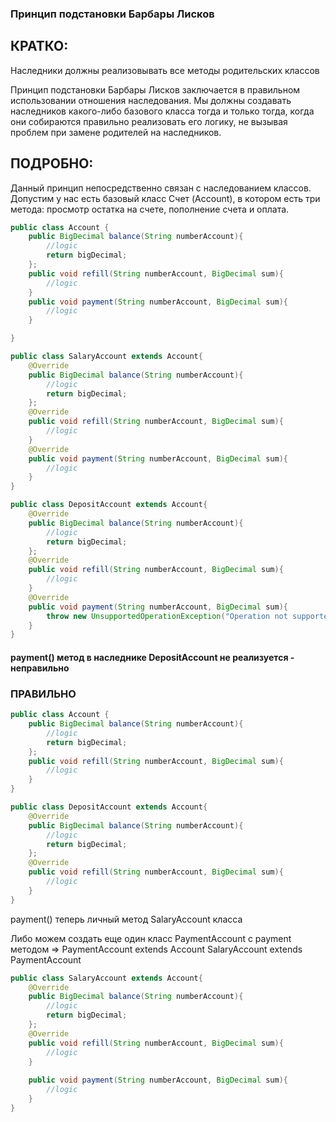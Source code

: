 ### Принцип подстановки Барбары Лисков

## КРАТКО:
Наследники должны реализовывать все методы родительских классов

Принцип подстановки Барбары Лисков заключается в правильном использовании отношения наследования. Мы должны создавать наследников какого-либо базового класса тогда и только тогда, когда они собираются правильно реализовать его логику, не вызывая проблем при замене родителей на наследников.

## ПОДРОБНО:
Данный принцип непосредственно связан с наследованием классов. Допустим у нас есть базовый класс Счет (Account), в котором есть три метода: просмотр остатка на счете, пополнение счета и оплата.

```java
public class Account {
    public BigDecimal balance(String numberAccount){
        //logic
        return bigDecimal;
    };
    public void refill(String numberAccount, BigDecimal sum){
        //logic
    }
    public void payment(String numberAccount, BigDecimal sum){
        //logic
    }

}
```

```java
public class SalaryAccount extends Account{
    @Override
    public BigDecimal balance(String numberAccount){
        //logic
        return bigDecimal;
    };
    @Override
    public void refill(String numberAccount, BigDecimal sum){
        //logic
    }
    @Override
    public void payment(String numberAccount, BigDecimal sum){
        //logic
    }
}
```

```java
public class DepositAccount extends Account{
    @Override
    public BigDecimal balance(String numberAccount){
        //logic
        return bigDecimal;
    };
    @Override
    public void refill(String numberAccount, BigDecimal sum){
        //logic
    }
    @Override
    public void payment(String numberAccount, BigDecimal sum){
        throw new UnsupportedOperationException("Operation not supported");
    }
}
```
#### payment() метод в наследнике DepositAccount не реализуется - неправильно

### ПРАВИЛЬНО

```java
public class Account {
    public BigDecimal balance(String numberAccount){
        //logic
        return bigDecimal;
    };
    public void refill(String numberAccount, BigDecimal sum){
        //logic
    }
}
```

```java
public class DepositAccount extends Account{
    @Override
    public BigDecimal balance(String numberAccount){
        //logic
        return bigDecimal;
    };
    @Override
    public void refill(String numberAccount, BigDecimal sum){
        //logic
    }
}
```

payment() теперь личный метод SalaryAccount класса

Либо можем создать еще один класс PaymentAccount с payment методом =>
PaymentAccount extends Account
SalaryAccount extends PaymentAccount

```java
public class SalaryAccount extends Account{
    @Override
    public BigDecimal balance(String numberAccount){
        //logic
        return bigDecimal;
    };
    @Override
    public void refill(String numberAccount, BigDecimal sum){
        //logic
    }
    
    public void payment(String numberAccount, BigDecimal sum){
        //logic
    }
}
```
